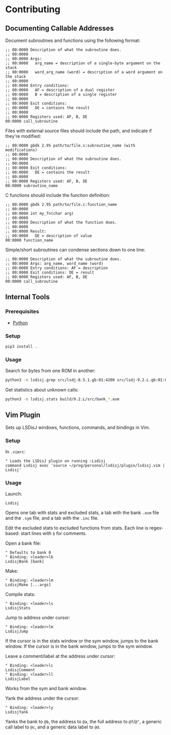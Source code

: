# Contributing

## Documenting Callable Addresses

Document subroutines and functions using the following format:

```
;; 00:0000 Description of what the subroutine does.
;; 00:0000
;; 00:0000 Args:
;; 00:0000   arg_name = description of a single-byte argument on the stack
;; 00:0000   word_arg_name (word) = description of a word argument on the stack
;; 00:0000
;; 00:0000 Entry conditions:
;; 00:0000   AF = description of a dual register
;; 00:0000   B = description of a single register
;; 00:0000
;; 00:0000 Exit conditions:
;; 00:0000   DE = contains the result
;; 00:0000
;; 00:0000 Registers used: AF, B, DE
00:0000 call_subroutine
```

Files with external source files should include the path, and indicate if they're modified:

```
;; 00:0000 gbdk 2.95 path/to/file.s:subroutine_name (with modifications)
;; 00:0000
;; 00:0000 Description of what the subroutine does.
;; 00:0000
;; 00:0000 Exit conditions:
;; 00:0000   DE = contains the result
;; 00:0000
;; 00:0000 Registers used: AF, B, DE
00:0000 subroutine_name
```

C functions should include the function definition:

```
;; 00:0000 gbdk 2.95 path/to/file.c:function_name
;; 00:0000
;; 00:0000 int my_fn(char arg)
;; 00:0000
;; 00:0000 Description of what the function does.
;; 00:0000
;; 00:0000 Result:
;; 00:0000   DE = description of value
00:0000 function_name
```

Simple/short subroutines can condense sections down to one line:

```
;; 00:0000 Description of what the subroutine does.
;; 00:0000 Args: arg_name, word_name (word)
;; 00:0000 Entry conditions: AF = description
;; 00:0000 Exit conditions: DE = result
;; 00:0000 Registers used: AF, B, DE
00:0000 call_subroutine
```

## Internal Tools

### Prerequisites

  - [Python](https://www.python.org/)

### Setup

```bash
pip3 install .
```

### Usage

Search for bytes from one ROM in another:

```bash
python3 -m lsdisj.grep src/lsdj-8.5.1.gb:01:4200 src/lsdj-9.2.L.gb:01:0000
```

Get statistics about unknown calls:

```bash
python3 -m lsdisj.stats build/9.2.L/src/bank_*.asm
```

## Vim Plugin

Sets up LSDisJ windows, functions, commands, and bindings in Vim.

### Setup

In `.vimrc`:

```vim
" Loads the LSDisJ plugin on running :Lsdisj
command Lsdisj exec 'source ~/prog/personal/lsdisj/plugin/lsdisj.vim | Lsdisj'
```

### Usage

Launch:

```vim
Lsdisj
```

Opens one tab with stats and excluded stats,
a tab with the bank `.asm` file and the `.sym` file,
and a tab with the `.inc` file.

Edit the excluded stats to excluded functions from stats.
Each line is regex-based: start lines with `$` for comments.

Open a bank file:

```vim
" Defaults to bank 0
" Binding: <leader>lb
LsdisjBank [bank]
```

Make:

```vim
" Binding: <leader>lm
LsdisjMake [...args]
```

Compile stats:

```vim
" Binding: <leader>ls
LsdisjStats
```

Jump to address under cursor:

```vim
" Binding: <leader>lm
LsdisjJump
```

If the cursor is in the stats window or the sym window, jumps to the bank window.
If the cursor is in the bank window, jumps to the sym window.

Leave a comment/label at the address under cursor:

```vim
" Binding: <leader>lc
LsdisjComment
" Binding: <leader>ll
LsdisjLabel
```

Works from the sym and bank window.

Yank the address under the cursor:

```vim
" Binding: <leader>ly
LsdisjYank
```

Yanks the bank to `@b`, the address to `@a`, the full address to `@f`/`@"`,
a generic call label to `@c`, and a generic data label to `@d`.
